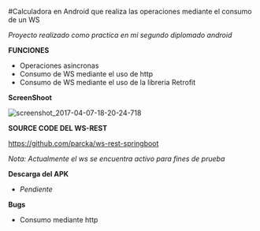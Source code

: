 #Calculadora en Android que realiza las operaciones mediante el consumo de un WS

*Proyecto realizado como practica en mi segundo diplomado android*

**FUNCIONES**

* Operaciones asincronas
* Consumo de WS mediante el uso de http
* Consumo de WS mediante el uso de la libreria Retrofit

**ScreenShoot**

![screenshot_2017-04-07-18-20-24-718](https://cloud.githubusercontent.com/assets/5818048/25069107/aa934f18-2245-11e7-83f0-4e9c26f8a2dd.jpg)


**SOURCE CODE DEL WS-REST**

https://github.com/parcka/ws-rest-springboot

*Nota: Actualmente el ws se encuentra activo para fines de prueba*

**Descarga del APK** 
* *Pendiente*

**Bugs**

* Consumo mediante http

